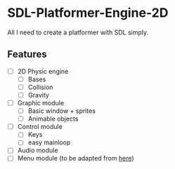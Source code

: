 # SDL-Platformer-Engine-2D
All I need to create a platformer with SDL simply.

## Features ##

- [ ] 2D Physic engine
    - [ ] Bases
    - [ ] Collision
    - [ ] Gravity
- [ ] Graphic module
    - [ ] Basic window + sprites
    - [ ] Animable objects
- [ ] Control module
    - [ ] Keys
    - [ ] easy mainloop
- [ ] Audio module
- [ ] Menu module (to be adapted from [here](https://github.com/Klafyvel/Menu_API))
